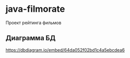 # java-filmorate
Проект рейтинга фильмов

## Диаграмма БД
https://dbdiagram.io/embed/64da052f02bd1c4a5ebcdea6







